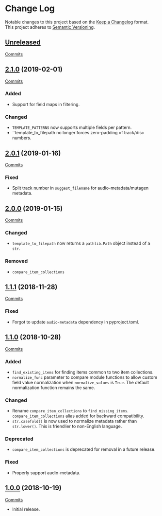 # Change Log

Notable changes to this project based on the [Keep a Changelog](https://keepachangelog.com) format.
This project adheres to [Semantic Versioning](https://semver.org).


## [Unreleased](https://github.com/thebigmunch/google-music-utils/tree/master)

[Commits](https://github.com/thebigmunch/google-music-utils/compare/2.1.0...master)


## [2.1.0](https://github.com/thebigmunch/google-music-utils/releases/tag/2.1.0) (2019-02-01)

[Commits](https://github.com/thebigmunch/google-music-utils/compare/2.0.1...2.1.0)

### Added

* Support for field maps in filtering.

### Changed

* ``TEMPLATE_PATTERNS`` now supports multiple fields per pattern.
* ``template_to_filepath no longer forces zero-padding of track/disc numbers.


## [2.0.1](https://github.com/thebigmunch/google-music-utils/releases/tag/2.0.1) (2019-01-16)

[Commits](https://github.com/thebigmunch/google-music-utils/compare/2.0.0...2.0.1)

### Fixed

* Split track number in ``suggest_filename`` for audio-metadata/mutagen metadata.


## [2.0.0](https://github.com/thebigmunch/google-music-utils/releases/tag/2.0.0) (2019-01-15)

[Commits](https://github.com/thebigmunch/google-music-utils/compare/1.1.1...2.0.0)

### Changed

* ``template_to_filepath`` now returns a ``pathlib.Path`` object instead of a ``str``.

### Removed

* ``compare_item_collections``


## [1.1.1](https://github.com/thebigmunch/google-music-utils/releases/tag/1.1.1) (2018-11-28)

[Commits](https://github.com/thebigmunch/google-music-utils/compare/1.1.0...1.1.1)

### Fixed

* Forgot to update ``audio-metadata`` dependency in pyproject.toml.


## [1.1.0](https://github.com/thebigmunch/google-music-utils/releases/tag/1.1.0) (2018-10-28)

[Commits](https://github.com/thebigmunch/google-music-utils/compare/1.0.0...1.1.0)

### Added

* ``find_existing_items`` for finding items common to two item collections.
* ``normalize_func`` parameter to compare module functions to allow custom
	field value normalization when ``normalize_values`` is ``True``.
	The default normalization function remains the same.

### Changed

* Rename ``compare_item_collections`` to ``find_missing_items``.
	``compare_item_collections`` alias added for backward compatibility.
* ``str.casefold()`` is now used to normalize metadata rather than
	``str.lower()``. This is friendlier to non-English language.

### Deprecated

* ``compare_item_collections`` is deprecated for removal in a future release.

### Fixed

* Properly support audio-metadata.


## [1.0.0](https://github.com/thebigmunch/google-music-utils/releases/tag/1.0.0) (2018-10-19)

[Commits](https://github.com/thebigmunch/google-music-utils/commit/d466a8cb75041c1d1f6add1a999bfd1e25e73b0c)

* Initial release.
